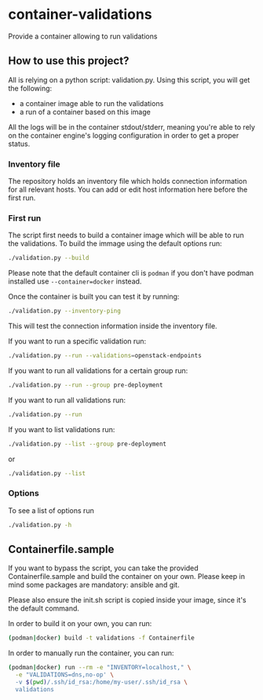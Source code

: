 # container-validations
Provide a container allowing to run validations

## How to use this project?
All is relying on a python script: validation.py. Using this script, you will
get the following:
- a container image able to run the validations
- a run of a container based on this image

All the logs will be in the container stdout/stderr, meaning you're able
to rely on the container engine's logging configuration in order to get a proper
status.

### Inventory file
The repository holds an inventory file which holds connection information for
all relevant hosts. You can add or edit host information here before the first
run.

### First run
The script first needs to build a container image which will be able to run the
validations. To build the immage using the default options run:
```Bash
./validation.py --build
```
Please note that the default container cli is `podman` if you don't have podman
installed use `--container=docker` instead.

Once the container is built you can test it by running:
```Bash
./validation.py --inventory-ping
```
This will test the connection information inside the inventory file.

If you want to run a specific validation run:
```Bash
./validation.py --run --validations=openstack-endpoints
```

If you want to run all validations for a certain group run:
```Bash
./validation.py --run --group pre-deployment
```

If you want to run all validations run:
```Bash
./validation.py --run
```

If you want to list validations run:
```Bash
./validation.py --list --group pre-deployment
```
or
```Bash
./validation.py --list
```

### Options
To see a list of options run
```Bash
./validation.py -h
```

## Containerfile.sample
If you want to bypass the script, you can take the provided
Containerfile.sample and build the container on your own. Please keep in mind
some packages are mandatory: ansible and git.

Please also ensure the init.sh script is copied inside your image, since it's
the default command.

In order to build it on your own, you can run:
```Bash
(podman|docker) build -t validations -f Containerfile
```

In order to manually run the container, you can run:
```Bash
(podman|docker) run --rm -e "INVENTORY=localhost," \
  -e "VALIDATIONS=dns,no-op' \
  -v $(pwd)/.ssh/id_rsa:/home/my-user/.ssh/id_rsa \
  validations
```
